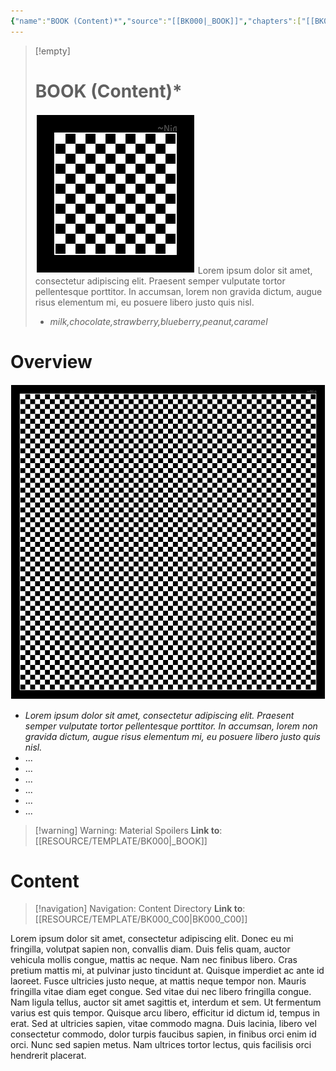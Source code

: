 ```yaml
---
{"name":"BOOK (Content)*","source":"[[BK000|_BOOK]]","chapters":["[[BK000_C00]]"],"complete":false,"review":null,"tags":["-release","-cover"],"dg-publish":true,"aliases":"BK000_C","permalink":"/resource/template/bk-000-c/","dgPassFrontmatter":true}
---
```


>[!empty]
> # BOOK (Content)*
> ![RESOURCE/ASSET/OTHER/PlaceholderIcon.png|icon](/img/user/RESOURCE/ASSET/OTHER/PlaceholderIcon.png) Lorem ipsum dolor sit amet, consectetur adipiscing elit. Praesent semper vulputate tortor pellentesque porttitor. In accumsan, lorem non gravida dictum, augue risus elementum mi, eu posuere libero justo quis nisl.
> 
> - *milk,chocolate,strawberry,blueberry,peanut,caramel*

# Overview

![PlaceholderThumbnail.png|thumbnail](/img/user/RESOURCE/ASSET/OTHER/PlaceholderThumbnail.png)

- *Lorem ipsum dolor sit amet, consectetur adipiscing elit. Praesent semper vulputate tortor pellentesque porttitor. In accumsan, lorem non gravida dictum, augue risus elementum mi, eu posuere libero justo quis nisl.*
- ...
- ...
- ...
- ...
- ...
- ...


> [!warning] Warning: Material Spoilers
> **Link to**: [[RESOURCE/TEMPLATE/BK000\|_BOOK]]

# Content


> [!navigation] Navigation: Content Directory
> **Link to**: [[RESOURCE/TEMPLATE/BK000_C00\|BK000_C00]]


Lorem ipsum dolor sit amet, consectetur adipiscing elit. Donec eu mi fringilla, volutpat sapien non, convallis diam. Duis felis quam, auctor vehicula mollis congue, mattis ac neque. Nam nec finibus libero. Cras pretium mattis mi, at pulvinar justo tincidunt at. Quisque imperdiet ac ante id laoreet. Fusce ultricies justo neque, at mattis neque tempor non. Mauris fringilla vitae diam eget congue. Sed vitae dui nec libero fringilla congue. Nam ligula tellus, auctor sit amet sagittis et, interdum et sem. Ut fermentum varius est quis tempor. Quisque arcu libero, efficitur id dictum id, tempus in erat. Sed at ultricies sapien, vitae commodo magna. Duis lacinia, libero vel consectetur commodo, dolor turpis faucibus sapien, in finibus orci enim id orci. Nunc sed sapien metus. Nam ultrices tortor lectus, quis facilisis orci hendrerit placerat.
